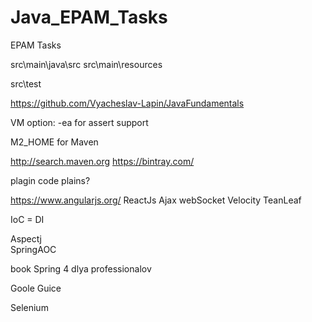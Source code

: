 # Java_EPAM_Tasks
EPAM Tasks



src\main\java\src
src\main\resources

src\test



https://github.com/Vyacheslav-Lapin/JavaFundamentals


VM option: -ea  for assert support

M2_HOME for Maven

http://search.maven.org
https://bintray.com/

plagin code plains?



https://www.angularjs.org/     ReactJs
Ajax   webSocket
Velocity
TeanLeaf

IoC = DI

Aspectj  
SpringAOC


book Spring 4 dlya professionalov

Goole Guice

Selenium
